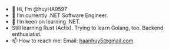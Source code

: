 - 👋 Hi, I’m @huyHA9597
- 👀 I’m currently .NET Software Engineer.
- 🌱 I’m keen on learning .NET.
- Still learning Rust (Actix). Trying to learn Golang, too. Backend enthusiatist.
- 📫 How to reach me: Email: <haanhuy5@gmail.com>

<!---
huyHA9597/huyHA9597 is a ✨ special ✨ repository because its `README.md` (this file) appears on your GitHub profile.
You can click the Preview link to take a look at your changes.
--->
